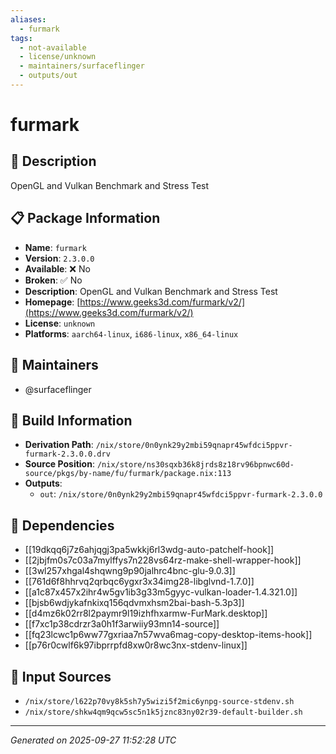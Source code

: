 ```yaml
---
aliases:
  - furmark
tags:
  - not-available
  - license/unknown
  - maintainers/surfaceflinger
  - outputs/out
---
```


# furmark

## 📝 Description

OpenGL and Vulkan Benchmark and Stress Test

## 📋 Package Information

- **Name**: `furmark`
- **Version**: `2.3.0.0`
- **Available**: ❌ No
- **Broken**: ✅ No
- **Description**: OpenGL and Vulkan Benchmark and Stress Test
- **Homepage**: [https://www.geeks3d.com/furmark/v2/](https://www.geeks3d.com/furmark/v2/)
- **License**: `unknown`
- **Platforms**: `aarch64-linux`, `i686-linux`, `x86_64-linux`
## 👥 Maintainers

- @surfaceflinger


## 🔧 Build Information

- **Derivation Path**: `/nix/store/0n0ynk29y2mbi59qnapr45wfdci5ppvr-furmark-2.3.0.0.drv`
- **Source Position**: `/nix/store/ns30sqxb36k8jrds8z18rv96bpnwc60d-source/pkgs/by-name/fu/furmark/package.nix:113`
- **Outputs**:
  - `out`:  `/nix/store/0n0ynk29y2mbi59qnapr45wfdci5ppvr-furmark-2.3.0.0`

## 🔗 Dependencies

- [[19dkqq6j7z6ahjqgj3pa5wkkj6rl3wdg-auto-patchelf-hook]]
- [[2jbjfm0s7c03a7mylffys7n228vs64rz-make-shell-wrapper-hook]]
- [[3wl257xhgal4shqwng9p90jalhrc4bnc-glu-9.0.3]]
- [[761d6f8hhrvq2qrbqc6ygxr3x34img28-libglvnd-1.7.0]]
- [[a1c87x457x2ihr4w5gv1ib3g33m5gyyc-vulkan-loader-1.4.321.0]]
- [[bjsb6wdjykafnkixq156qdvmxhsm2bai-bash-5.3p3]]
- [[d4mz6k02rr8l2paymr9l19izhfhxarmw-FurMark.desktop]]
- [[f7xc1p38cdrzr3a0h1f3arwiiy93mn14-source]]
- [[fq23lcwc1p6ww77gxriaa7n57wva6mag-copy-desktop-items-hook]]
- [[p76r0cwlf6k97ibprrpfd8xw0r8wc3nx-stdenv-linux]]

## 📁 Input Sources

- `/nix/store/l622p70vy8k5sh7y5wizi5f2mic6ynpg-source-stdenv.sh`
- `/nix/store/shkw4qm9qcw5sc5n1k5jznc83ny02r39-default-builder.sh`

---
*Generated on 2025-09-27 11:52:28 UTC*

